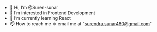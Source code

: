 - 👋 Hi, I’m @Suren-sunar
- 👀 I’m interested in Frontend Development 
- 🌱 I’m currently learning React
- 📫 How to reach me  => email me at "surendra.sunar480@gmail.com"


